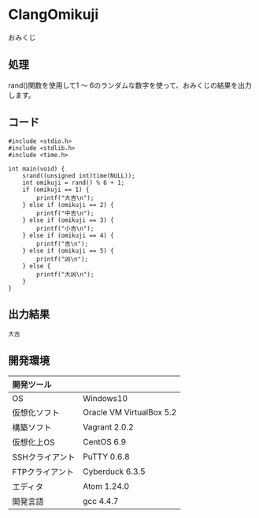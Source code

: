 # ClangOmikuji
おみくじ

## 処理
rand()関数を使用して1 ～ 6のランダムな数字を使って、おみくじの結果を出力します。

## コード
```
#include <stdio.h>
#include <stdlib.h>
#include <time.h>

int main(void) {
    srand((unsigned int)time(NULL));
    int omikuji = rand() % 6 + 1;
    if (omikuji == 1) {
        printf("大吉\n");
    } else if (omikuji == 2) {
        printf("中吉\n");
    } else if (omikuji == 3) {
        printf("小吉\n");
    } else if (omikuji == 4) {
        printf("吉\n");
    } else if (omikuji == 5) {
        printf("凶\n");
    } else {
        printf("大凶\n");
    }
}
```

## 出力結果  
```
大吉
```
  
## 開発環境
| 開発ツール |  |
|:-|:-|
| OS | Windows10 |
| 仮想化ソフト | Oracle VM VirtualBox 5.2 |
| 構築ソフト | Vagrant 2.0.2 |
| 仮想化上OS | CentOS 6.9 |
| SSHクライアント | PuTTY 0.6.8 |
| FTPクライアント | Cyberduck 6.3.5 |
| エディタ | Atom 1.24.0 |
| 開発言語 | gcc 4.4.7 |
